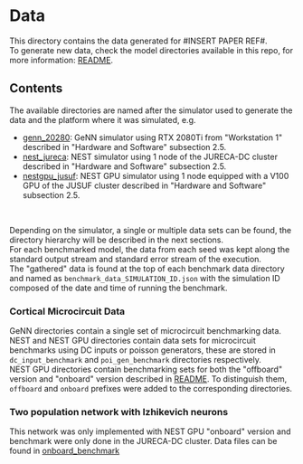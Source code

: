 # Data

This directory contains the data generated for #INSERT PAPER REF#.
<br>
To generate new data, check the model directories available in this repo, for more information: [README](../README.md).

## Contents

The available directories are named after the simulator used to generate the data and the platform where it was simulated, e.g.
 - [genn_20280](genn_20280): GeNN simulator using RTX 2080Ti from "Workstation 1" described in "Hardware and Software" subsection 2.5.
 - [nest_jureca](nest_jureca): NEST simulator using 1 node of the JURECA-DC cluster described in "Hardware and Software" subsection 2.5.
 - [nestgpu_jusuf](nestgpu_jusuf): NEST GPU simulator using 1 node equipped with a V100 GPU of the JUSUF cluster described in "Hardware and Software" subsection 2.5.

<br>

Depending on the simulator, a single or multiple data sets can be found, the directory hierarchy will be described in the next sections.
<br>
For each benchmarked model, the data from each seed was kept along the standard output stream and standard error stream of the execution.
<br>
The "gathered" data is found at the top of each benchmark data directory and named as ```benchmark_data_SIMULATION_ID.json``` with the simulation ID composed of the date and time of running the benchmark.

### Cortical Microcircuit Data

GeNN directories contain a single set of microcircuit benchmarking data.
<br>
NEST and NEST GPU directories contain data sets for microcircuit benchmarks using DC inputs or poisson generators, these are stored in ```dc_input_benchmark``` and ```poi_gen_benchmark``` directories respectively.
<br>
NEST GPU directories contain benchmarking sets for both the "offboard" version and "onboard" version described in [README](../README.md). To distinguish them, ```offboard``` and ```onboard``` prefixes were added to the corresponding directories.

### Two population network with Izhikevich neurons

This network was only implemented with NEST GPU "onboard" version and benchmark were only done in the JURECA-DC cluster.
Data files can be found in [onboard_benchmark](nestgpu_jureca/two_population_benchmarks/onboard_benchmark/)
